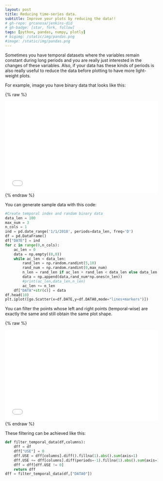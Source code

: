 ```yaml
---
layout: post
title: Reducing time-series data.
subtitle: Improve your plots by reducing the data!! 
# gh-repo: grcanosa/jenkins-did
# gh-badge: [star, fork, follow]
tags: [python, pandas, numpy, plotly]
# bigimg: /static/img/pandas.png
#image: /static/img/pandas.png
---
```


Sometimes you have temporal datasets where the variables remain constant during long periods and you are really just interested in the changes of these variables. Also, if your data has these kinds of periods is also really useful to reduce the data before plotting to have more light-weight plots.

For example, image you have binary data that looks like this:

{% raw %}
<iframe  frameborder="no" border="0" marginwidth="0" marginheight="0" width="100%" height="300" src="/assets/html/2018_10_15_reduce_temporal_data_1.html"></iframe>
{% endraw %}

You can generate sample data with this code:

```python
#Create temporal index and random binary data
data_len = 100
max_num = 3
n_cols = 1
ind = pd.date_range('1/1/2018', periods=data_len, freq='D')
df = pd.DataFrame()
df["DATE"] = ind
for c in range(0,n_cols):
    ac_len = 0
    data = np.empty((0,0))
    while ac_len < data_len:
        rand_len = np.random.randint(5,10)
        rand_num = np.random.randint(0,max_num)
        n_len = rand_len if ac_len + rand_len < data_len else data_len - ac_len
        data = np.append(data,rand_num*np.ones(n_len))
        #print(ac_len,data_len,n_len)
        ac_len += n_len
    df["DATA"+str(c)] = data    
df.head(10)
plt.iplot([go.Scatter(x=df.DATE,y=df.DATA0,mode="lines+markers")])
```
You can filter the points whose left and right points (temporal-wise) are exactly the same and still obtain the same plot shape. 

{% raw %}
<iframe  frameborder="no" border="0" marginwidth="0" marginheight="0" width="100%" height="300" src="/assets/html/2018_10_15_reduce_temporal_data_2.html"></iframe>
{% endraw %}

These filtering can be achieved like this:

```python
def filter_temporal_data(df,columns):
    dff = df
    dff["USE"] = 0
    dff.USE = dff[columns].diff().fillna(1).abs().sum(axis=1)
    dff.USE += dff[columns].diff(periods=-1).fillna(1).abs().sum(axis=1)
    dff = dff[dff.USE != 0]
    return dff
dff = filter_temporal_data(df,["DATA0"])
```


